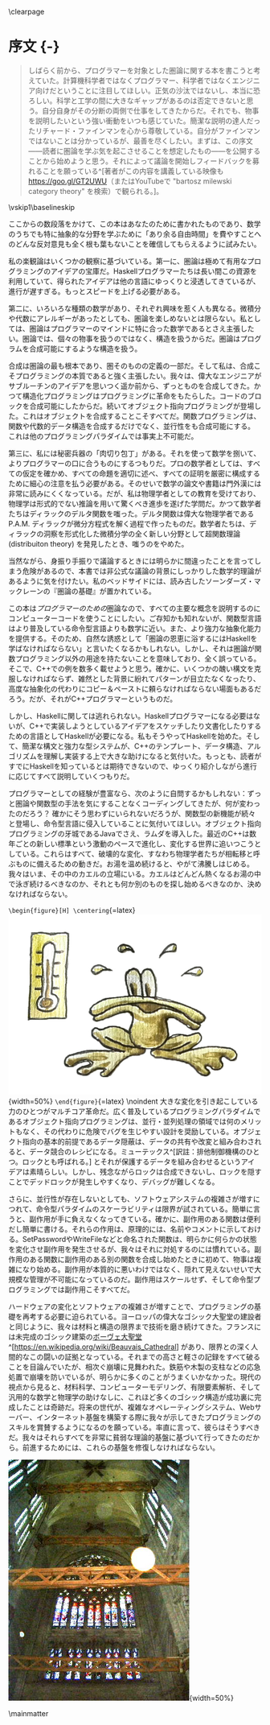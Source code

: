 \clearpage

# 序文 {-}

> しばらく前から、プログラマーを対象とした圏論に関する本を書こうと考えていた。計算機科学者ではなくプログラマー、科学者ではなくエンジニア向けだということに注目してほしい。正気の沙汰ではないし、本当に恐ろしい。科学と工学の間に大きなギャップがあるのは否定できないと思う。自分自身がその分断の両側で仕事をしてきたからだ。それでも、物事を説明したいという強い衝動をいつも感じていた。簡潔な説明の達人だったリチャード・ファインマンを心から尊敬している。自分がファインマンではないことは分かっているが、最善を尽くしたい。まずは、この序文――読者に圏論を学ぶ気を起こさせることを想定したもの――を公開することから始めようと思う。それによって議論を開始しフィードバックを募れることを願っている^[著者がこの内容を講義している映像も<https://goo.gl/GT2UWU>（またはYouTubeで "bartosz milewski category theory" を検索）で観られる。]。

\vskip1\baselineskip

ここからの数段落をかけて、この本はあなたのために書かれたものであり、数学のうちでも特に抽象的な分野を学ぶために「あり余る自由時間」を費やすことへのどんな反対意見も全く根も葉もないことを確信してもらえるように試みたい。

私の楽観論はいくつかの観察に基づいている。第一に、圏論は極めて有用なプログラミングのアイデアの宝庫だ。Haskellプログラマーたちは長い間この資源を利用していて、得られたアイデアは他の言語にゆっくりと浸透してきているが、進行が遅すぎる。もっとスピードを上げる必要がある。

第二に、いろいろな種類の数学があり、それぞれ興味を惹く人も異なる。微積分や代数にアレルギーがあったとしても、圏論を楽しめないとは限らない。私としては、圏論はプログラマーのマインドに特に合った数学であるとさえ主張したい。圏論では、個々の物事を扱うのではなく、構造を扱うからだ。圏論はプログラムを合成可能にするような構造を扱う。

合成は圏論の最も根本であり、圏そのものの定義の一部だ。そして私は、合成こそプログラミングの本質であると強く主張したい。我々は、偉大なエンジニアがサブルーチンのアイデアを思いつく遥か前から、ずっとものを合成してきた。かつて構造化プログラミングはプログラミングに革命をもたらした。コードのブロックを合成可能にしたからだ。続いてオブジェクト指向プログラミングが登場した。これはオブジェクトを合成することこそすべてだ。関数プログラミングは、関数や代数的データ構造を合成するだけでなく、並行性をも合成可能にする。これは他のプログラミングパラダイムでは事実上不可能だ。

第三に、私には秘密兵器の「肉切り包丁」がある。それを使って数学を捌いて、よりプログラマーの口に合うものにするつもりだ。プロの数学者としては、すべての仮定を確かめ、すべての命題を適切に述べ、すべての証明を厳密に構成するために細心の注意を払う必要がある。そのせいで数学の論文や書籍は門外漢には非常に読みにくくなっている。だが、私は物理学者としての教育を受けており、物理学は形式的でない推論を用いて驚くべき進歩を遂げた学問だ。かつて数学者たちはディラックのデルタ関数を嗤った。デルタ関数は偉大な物理学者であるP.A.M. ディラックが微分方程式を解く過程で作ったものだ。数学者たちは、ディラックの洞察を形式化した微積分学の全く新しい分野として超関数理論 (distribuiton theory) を発見したとき、嗤うのをやめた。

当然ながら、身振り手振りで議論するときには明らかに間違ったことを言ってしまう危険があるので、本書では非公式な議論の背景にしっかりした数学的理論があるように気を付けたい。私のベッドサイドには、読み古したソーンダーズ・マックレーンの『圏論の基礎』が置かれている。

この本は*プログラマーのための*圏論なので、すべての主要な概念を説明するのにコンピューターコードを使うことにしたい。ご存知かも知れないが、関数型言語はより普及している命令型言語よりも数学に近い。また、より強力な抽象化能力を提供する。そのため、自然な誘惑として「圏論の恩恵に浴するにはHaskellを学ばなければならない」と言いたくなるかもしれない。しかし、それは圏論が関数プログラミング以外の用途を持たないことを意味しており、全く誤っている。そこで、C++での例を数多く載せようと思う。確かに、いくつかの醜い構文を克服しなければならず、雑然とした背景に紛れてパターンが目立たなくなったり、高度な抽象化の代わりにコピー＆ペーストに頼らなければならない場面もあるだろう。だが、それがC++プログラマーというものだ。

しかし、Haskellに関しては逃れられない。Haskellプログラマーになる必要はないが、C++で実装しようとしているアイデアをスケッチしたり文書化したりするための言語としてHaskellが必要になる。私もそうやってHaskellを始めた。そして、簡潔な構文と強力な型システムが、C++のテンプレート、データ構造、アルゴリズムを理解し実装する上で大きな助けになると気付いた。もっとも、読者がすでにHaskellを知っているとは期待できないので、ゆっくり紹介しながら進行に応じてすべて説明していくつもりだ。

プログラマーとしての経験が豊富なら、次のように自問するかもしれない：ずっと圏論や関数型の手法を気にすることなくコーディングしてきたが、何が変わったのだろう？
確かにそう思わずにいられないだろうが、関数型の新機能が続々と登場し、命令型言語に侵入していることに気付いてほしい。オブジェクト指向プログラミングの牙城であるJavaでさえ、ラムダを導入した。最近のC++は数年ごとの新しい標準という激動のペースで進化し、変化する世界に追いつこうとしている。これらはすべて、破壊的な変化、すなわち物理学者たちが相転移と呼ぶものに備えるための動きだ。お湯を温め続けると、やがて沸騰しはじめる。我々はいま、その中のカエルの立場にいる。カエルはどんどん熱くなるお湯の中で泳ぎ続けるべきなのか、それとも何か別のものを探し始めるべきなのか、決めなければならない。

`\begin{figure}[H] \centering`{=latex}
![](images/img_1299.jpg){width=50%}
`\end{figure}`{=latex}
\noindent
大きな変化を引き起こしている力のひとつがマルチコア革命だ。広く普及しているプログラミングパラダイムであるオブジェクト指向プログラミングは、並行・並列処理の領域では何のメリットもなく、その代わりに危険でバグを生じやすい設計を奨励している。オブジェクト指向の基本的前提であるデータ隠蔽は、データの共有や改変と組み合わされると、データ競合のレシピになる。ミューテックス^[訳註：排他制御機構のひとつ。ロックとも呼ばれる。] とそれが保護するデータを組み合わせるというアイデアは素晴らしい。しかし、残念ながらロックは合成できないし、ロックを隠すことでデッドロックが発生しやすくなり、デバッグが難しくなる。

さらに、並行性が存在しないとしても、ソフトウェアシステムの複雑さが増すにつれて、命令型パラダイムのスケーラビリティは限界が試されている。簡単に言うと、副作用が手に負えなくなってきている。確かに、副作用のある関数は便利だし簡単に書ける。それらの作用は、原理的には、名前やコメントに示しておける。SetPasswordやWriteFileなどと命名された関数は、明らかに何らかの状態を変化させ副作用を発生させるが、我々はそれに対処するのには慣れている。副作用のある関数に副作用のある別の関数を合成し始めたときに初めて、物事は複雑になり始める。副作用が本質的に悪いわけではなく、隠れて見えないせいで大規模な管理が不可能になっているのだ。副作用はスケールせず、そして命令型プログラミングでは副作用こそすべてだ。

ハードウェアの変化とソフトウェアの複雑さが増すことで、プログラミングの基礎を再考する必要に迫られている。ヨーロッパの偉大なゴシック大聖堂の建設者と同じように、我々は材料と構造の限界まで技術を磨き続けてきた。フランスには未完成のゴシック建築の[ボーヴェ大聖堂](https://en.wikipedia.org/wiki/Beauvais_Cathedral)^[<https://en.wikipedia.org/wiki/Beauvais_Cathedral>] があり、限界との深く人間的なこの闘いの証拠となっている。それまでの高さと軽さの記録をすべて破ることを目論んでいたが、相次ぐ崩壊に見舞われた。鉄筋や木製の支柱などの応急処置で崩壊を防いでいるが、明らかに多くのことがうまくいかなかった。現代の視点から見ると、材料科学、コンピューターモデリング、有限要素解析、そして汎用的な数学と物理学の助けなしに、これほど多くのゴシック構造が成功裏に完成したことは奇跡だ。将来の世代が、複雑なオペレーティングシステム、Webサーバー、インターネット基盤を構築する際に我々が示してきたプログラミングのスキルを賞賛するようになるのを願っている。率直に言って、彼らはそうすべきだ。我々はそれらすべてを非常に貧弱な理論的基盤に基づいて行ってきたのだから。前進するためには、これらの基盤を修復しなければならない。

![ボーヴェ大聖堂の崩壊を阻止するための応急処置](images/beauvais_interior_supports.jpg "ボーヴェ大聖堂の崩壊を阻止するための応急処置"){width=50%}

\mainmatter
